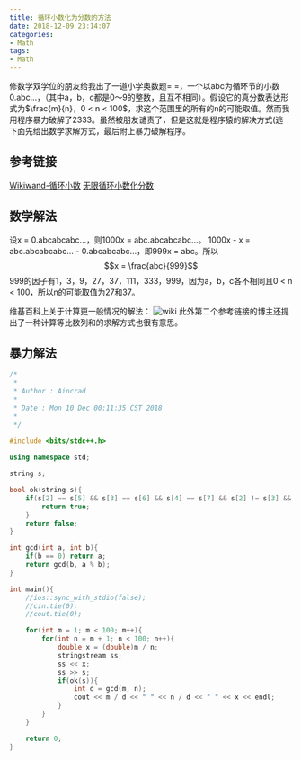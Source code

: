 ```yaml
---
title: 循环小数化为分数的方法
date: 2018-12-09 23:14:07
categories:
- Math
tags:
- Math
---
```

修数学双学位的朋友给我出了一道小学奥数题= =，一个以abc为循环节的小数0.abc...，（其中a，b，c都是0～9的整数，且互不相同）。假设它的真分数表达形式为$\frac{m}{n}，0 < n < 100$，求这个范围里的所有的n的可能取值。然而我用程序暴力破解了2333。虽然被朋友谴责了，但是这就是程序猿的解决方式(逃
下面先给出数学求解方式，最后附上暴力破解程序。
<!--more-->
## 参考链接
[Wikiwand-循环小数](https://www.wikiwand.com/zh-cn/%E5%BE%AA%E7%8E%AF%E5%B0%8F%E6%95%B0)
[无限循环小数化分数](http://math001.com/decimal_to_fraction/)

## 数学解法
设x = 0.abcabcabc...，则1000x = abc.abcabcabc...。
1000x - x = abc.abcabcabc... - 0.abcabcabc...，即999x = abc。所以$$x = \frac{abc}{999}$$999的因子有1，3，9，27，37，111，333，999，因为a，b，c各不相同且0 < n < 100，所以n的可能取值为27和37。

维基百科上关于计算更一般情况的解法：
![wiki](/wiki.png)
此外第二个参考链接的博主还提出了一种计算等比数列和的求解方式也很有意思。

## 暴力解法
```C++
/*
 *
 * Author : Aincrad
 *
 * Date : Mon 10 Dec 00:11:35 CST 2018
 *
 */
 
#include <bits/stdc++.h>

using namespace std;

string s;

bool ok(string s){
    if(s[2] == s[5] && s[3] == s[6] && s[4] == s[7] && s[2] != s[3] && s[2] != s[4] && s[3] != s[4]){
        return true;
    }
    return false;
}

int gcd(int a, int b){
    if(b == 0) return a;
    return gcd(b, a % b);
}

int main(){
    //ios::sync_with_stdio(false);
    //cin.tie(0);
    //cout.tie(0);

    for(int m = 1; m < 100; m++){
        for(int n = m + 1; n < 100; n++){
            double x = (double)m / n;
            stringstream ss;
            ss << x;
            ss >> s;
            if(ok(s)){
                int d = gcd(m, n);
                cout << m / d << " " << n / d << " " << x << endl;
            }
        }
    }

    return 0;
}
```